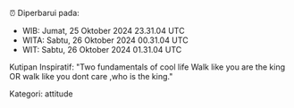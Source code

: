 ⏰ Diperbarui pada:
- WIB: Jumat, 25 Oktober 2024 23.31.04 UTC
- WITA: Sabtu, 26 Oktober 2024 00.31.04 UTC
- WIT: Sabtu, 26 Oktober 2024 01.31.04 UTC

Kutipan Inspiratif:
"Two fundamentals of cool life  Walk like you are the king OR walk like you dont care ,who is the king."


Kategori: attitude

